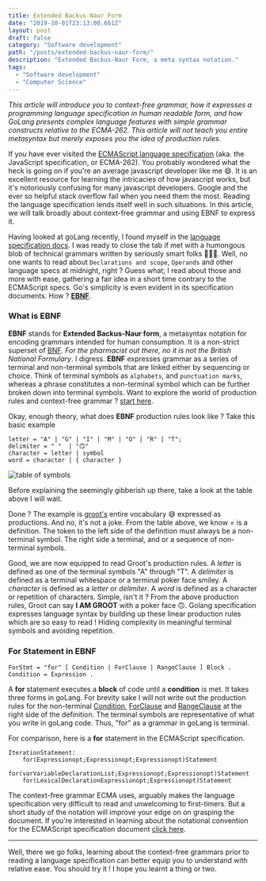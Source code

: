 ```yaml
---
title: Extended Backus-Naur Form
date: "2019-10-01T23:13:00.661Z"
layout: post
draft: false
category: "Software development"
path: "/posts/extended-backus-naur-form/"
description: "Extended Backus-Naur Form, a meta syntax notation."
tags:
  - "Software development"
  - "Computer Science"
---
```


_This article will introduce you to context-free grammar, how it expresses a programming language specification in human readable form, and how GoLang 
presents complex language features with simple grammar constructs relative to the ECMA-262. This article will not teach you entire metasyntax but merely exposes you the idea of production rules._

If you have ever visited the [ECMAScript language specification](https://www.ecma-international.org) (aka. the JavaScript specification, or ECMA-262).
You probably wondered what the heck is going on if you're an average javascript developer like me 😄. It is an excellent resource for learning the
intricacies of how javascript works, but it's notoriously confusing for many javascript developers. Google and the ever so helpful stack overflow fail when you need them the most.
Reading the language specification lends itself well in such situations. In this article, we will talk broadly about context-free grammar and using EBNF to express it.
 
Having looked at goLang recently, I found myself in the [language specification docs](https://golang.org/ref/spec). I was ready to close the tab if met with a humongous blob of 
technical grammars written by seriously smart folks 💁🏾‍♂️. Well, no one wants to read about `Declarations and scope`, `Operands` and other language specs at midnight, right ?
Guess what; I read about those and more with ease, gathering a fair idea in a short time contrary to the ECMAScript specs. Go's simplicity is even evident in its specification documents.
How ? [**EBNF**](https://en.wikipedia.org/wiki/Extended_Backus%E2%80%93Naur_form). 


### What is EBNF
**EBNF** stands for **Extended Backus-Naur form**, a metasyntax notation for encoding grammars intended for human consumption. It is a non-strict superset of
[BNF](https://en.wikipedia.org/wiki/Backus%E2%80%93Naur_form). _For the pharmacist out there, no it is not the British National Formulary_. I digress.
**EBNF** expresses grammar as a series of terminal and non-terminal symbols that are linked either by sequencing or choice. Think of terminal symbols as `alphabets`, and `punctuation marks`, 
whereas a phrase constitutes a non-terminal symbol which can be further broken down into terminal symbols.
Want to explore the world of production rules and context-free grammar ? [start here](https://en.wikipedia.org/wiki/Context-free_grammar).

Okay, enough theory, what does **EBNF** production rules look like ? Take this basic example 

```text
letter = "A" | "G" | "I" | "M" | "O" | "R" | "T";
delimiter = " "  | "🙃" 
character = letter | symbol
word = character | { character } 
```

![table of symbols](./table-of-symbols.jpg)

Before explaining the seemingly gibberish up there, take a look at the table above I will wait.
 
Done ? The example is [groot's](https://unsplash.com/photos/K5TfhhrNs20) entire vocabulary 😅 expressed as productions.
And no, it's not a joke. From the table above, we know _=_ is a definition. The token to the left side of the definition must always be 
a non-terminal symbol. The right side a terminal, and or a sequence of non-terminal symbols.
 
Good, we are now equipped to read Groot's production rules. A _letter_ is defined as one of the terminal symbols "A" through "T". A _delimiter_ is defined as a terminal whitespace or a 
terminal poker face smiley. A _character_ is defined as a _letter_ or _delimiter_. A _word_ is defined as a character or repetition of characters. Simple, isn't it ? From the above 
production rules, Groot can say **I AM GROOT** with a poker face 🙃. Golang specification expresses language syntax by building up these linear production rules which are so easy to read !
Hiding complexity in meaningful terminal symbols and avoiding repetition.

### For Statement in EBNF

```text
ForStmt = "for" [ Condition | ForClause | RangeClause ] Block .
Condition = Expression .
```

A **for** statement executes a **block** of code until a **condition** is met. It takes three forms in goLang. For brevity sake I will not write out the production rules for the non-terminal
[Condition](https://golang.org/ref/spec#Condition), [ForClause](https://golang.org/ref/spec#ForClause) and [RangeClause](https://golang.org/ref/spec#RangeClause) at the right side of the definition.
The terminal symbols are representative of what you write in goLang code. Thus, "for" as a grammar in goLang is terminal.

For comparison, here is a **for** statement in the ECMAScript  specification. 

```text
IterationStatement:
    for(Expressionopt;Expressionopt;Expressionopt)Statement
    for(varVariableDeclarationList;Expressionopt;Expressionopt)Statement
    for(LexicalDeclarationExpressionopt;Expressionopt)Statement
``` 

The context-free grammar ECMA uses, arguably makes the language specification very difficult to read and unwelcoming to first-timers. But a short study of the notation will improve your edge on 
 on grasping the document. If you're interested in learning about the notational convention for the ECMAScript specification document 
[click here](https://www.ecma-international.org/ecma-262/10.0/index.html#sec-notational-conventions).

---

Well, there we go folks, learning about the context-free grammars prior to reading a language specification can better equip you to understand with relative ease. You should try it !
I hope you learnt a thing or two.


